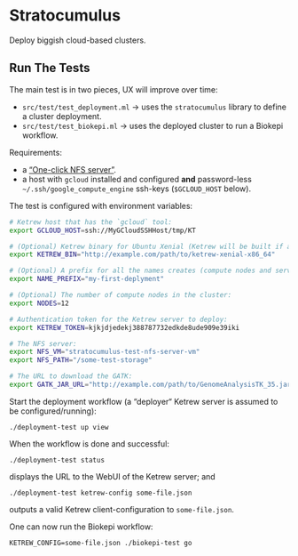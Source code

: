 Stratocumulus
=============

Deploy biggish cloud-based clusters.

Run The Tests
-------------

The main test is in two pieces, UX will improve over time:

- `src/test/test_deployment.ml` → uses the `stratocumulus` library to define a
  cluster deployment.
- `src/test/test_biokepi.ml` → uses the deployed cluster to run a Biokepi
  workflow.

Requirements:

- a [“One-click NFS server”](https://cloud.google.com/launcher/docs/single-node-fileserver).
- a host with `gcloud` installed and configured **and** password-less
  `~/.ssh/google_compute_engine` ssh-keys (`$GCLOUD_HOST` below).

The test is configured with environment variables:

```sh
# Ketrew host that has the `gcloud` tool:
export GCLOUD_HOST=ssh://MyGCloudSSHHost/tmp/KT

# (Optional) Ketrew binary for Ubuntu Xenial (Ketrew will be built if absent).
export KETREW_BIN="http://example.com/path/to/ketrew-xenial-x86_64"

# (Optional) A prefix for all the names creates (compute nodes and servers):
export NAME_PREFIX="my-first-deplyment"

# (Optional) The number of compute nodes in the cluster:
export NODES=12

# Authentication token for the Ketrew server to deploy:
export KETREW_TOKEN=kjkjdjedekj388787732edkde8ude909e39iki

# The NFS server:
export NFS_VM="stratocumulus-test-nfs-server-vm"
export NFS_PATH="/some-test-storage"

# The URL to download the GATK:
export GATK_JAR_URL="http://example.com/path/to/GenomeAnalysisTK_35.jar"
```

Start the deployment workflow (a “deployer“ Ketrew server is assumed to be
configured/running):

    ./deployment-test up view

When the workflow is done and successful:

    ./deployment-test status

displays the URL to the WebUI of the Ketrew server; and

    ./deployment-test ketrew-config some-file.json

outputs a valid Ketrew client-configuration to `some-file.json`.

One can now run the Biokepi workflow:

    KETREW_CONFIG=some-file.json ./biokepi-test go
